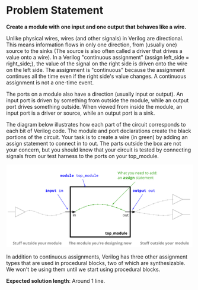 # Problem Statement
**Create a module with one input and one output that behaves like a wire.**

Unlike physical wires, wires (and other signals) in Verilog are directional. This means information flows in only one direction, from (usually one) source to the sinks (The source is also often called a driver that drives a value onto a wire). In a Verilog "continuous assignment" (assign left_side = right_side;), the value of the signal on the right side is driven onto the wire on the left side. The assignment is "continuous" because the assignment continues all the time even if the right side's value changes. A continuous assignment is not a one-time event.

The ports on a module also have a direction (usually input or output). An input port is driven by something from outside the module, while an output port drives something outside. When viewed from inside the module, an input port is a driver or source, while an output port is a sink.

The diagram below illustrates how each part of the circuit corresponds to each bit of Verilog code. The module and port declarations create the black portions of the circuit. Your task is to create a wire (in green) by adding an assign statement to connect in to out. The parts outside the box are not your concern, but you should know that your circuit is tested by connecting signals from our test harness to the ports on your top_module.

![alt text](image.png)

In addition to continuous assignments, Verilog has three other assignment types that are used in procedural blocks, two of which are synthesizable. We won't be using them until we start using procedural blocks.

**Expected solution length**: Around 1 line.

